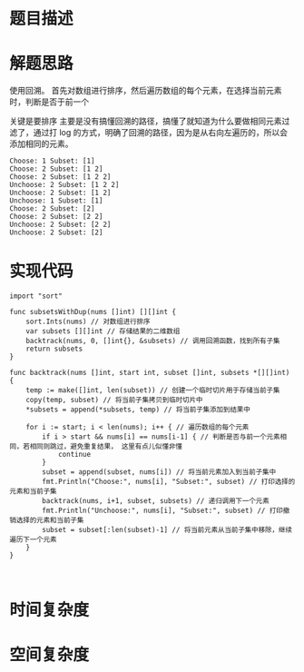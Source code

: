# 题目描述

# 解题思路
使用回溯。
首先对数组进行排序，然后遍历数组的每个元素，在选择当前元素时，判断是否于前一个

关键是要排序
主要是没有搞懂回溯的路径，搞懂了就知道为什么要做相同元素过滤了，通过打 log 的方式，明确了回溯的路径，因为是从右向左遍历的，所以会添加相同的元素。

```golang
Choose: 1 Subset: [1]
Choose: 2 Subset: [1 2]
Choose: 2 Subset: [1 2 2]
Unchoose: 2 Subset: [1 2 2]
Unchoose: 2 Subset: [1 2]
Unchoose: 1 Subset: [1]
Choose: 2 Subset: [2]
Choose: 2 Subset: [2 2]
Unchoose: 2 Subset: [2 2]
Unchoose: 2 Subset: [2]
```

# 实现代码
```golang
import "sort"

func subsetsWithDup(nums []int) [][]int {
	sort.Ints(nums) // 对数组进行排序
	var subsets [][]int // 存储结果的二维数组
	backtrack(nums, 0, []int{}, &subsets) // 调用回溯函数，找到所有子集
	return subsets
}

func backtrack(nums []int, start int, subset []int, subsets *[][]int) {
	temp := make([]int, len(subset)) // 创建一个临时切片用于存储当前子集
	copy(temp, subset) // 将当前子集拷贝到临时切片中
	*subsets = append(*subsets, temp) // 将当前子集添加到结果中

	for i := start; i < len(nums); i++ { // 遍历数组的每个元素
		if i > start && nums[i] == nums[i-1] { // 判断是否与前一个元素相同，若相同则跳过，避免重复结果， 这里有点儿似懂非懂
			continue
		}
		subset = append(subset, nums[i]) // 将当前元素加入到当前子集中
		fmt.Println("Choose:", nums[i], "Subset:", subset) // 打印选择的元素和当前子集
		backtrack(nums, i+1, subset, subsets) // 递归调用下一个元素
		fmt.Println("Unchoose:", nums[i], "Subset:", subset) // 打印撤销选择的元素和当前子集
		subset = subset[:len(subset)-1] // 将当前元素从当前子集中移除，继续遍历下一个元素
	}
}



```

# 时间复杂度

# 空间复杂度
